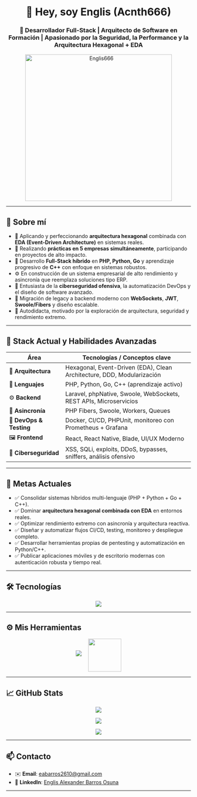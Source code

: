 <h1 align="center">👋 Hey, soy Englis (Acnth666)</h1>
<h3 align="center">🚀 Desarrollador Full-Stack | Arquitecto de Software en Formación | Apasionado por la Seguridad, la Performance y la Arquitectura Hexagonal + EDA</h3>

<p align="center">
  <img src="https://github.com/Englis666/Englis666/blob/main/animation_500_kxa883sd.gif" alt="Englis666" width="400px"/>
</p>

---

## 🧠 Sobre mí

- 💼 Aplicando y perfeccionando **arquitectura hexagonal** combinada con **EDA (Event-Driven Architecture)** en sistemas reales.
- 🏢 Realizando **prácticas en 5 empresas simultáneamente**, participando en proyectos de alto impacto.
- 🔁 Desarrollo **Full-Stack híbrido** en **PHP, Python, Go** y aprendizaje progresivo de **C++** con enfoque en sistemas robustos.
- ⚙️ En construcción de un sistema empresarial de alto rendimiento y asincronía que reemplaza soluciones tipo ERP.
- 🔐 Entusiasta de la **ciberseguridad ofensiva**, la automatización DevOps y el diseño de software avanzado.
- 🧩 Migración de legacy a backend moderno con **WebSockets**, **JWT**, **Swoole/Fibers** y diseño escalable.
- 🧠 Autodidacta, motivado por la exploración de arquitectura, seguridad y rendimiento extremo.

---

## 🚀 Stack Actual y Habilidades Avanzadas

| Área                      | Tecnologías / Conceptos clave                                            |
|---------------------------|--------------------------------------------------------------------------|
| 🧱 **Arquitectura**         | Hexagonal, Event-Driven (EDA), Clean Architecture, DDD, Modularización  |
| 🧠 **Lenguajes**            | PHP, Python, Go, C++ (aprendizaje activo)                               |
| ⚙️ **Backend**              | Laravel, phpNative, Swoole, WebSockets, REST APIs, Microservicios       |
| 🔁 **Asincronía**           | PHP Fibers, Swoole, Workers, Queues                                     |
| 🧪 **DevOps & Testing**     | Docker, CI/CD, PHPUnit, monitoreo con Prometheus + Grafana              |
| 🖼️ **Frontend**             | React, React Native, Blade, UI/UX Moderno                               |
| 🔐 **Ciberseguridad**       | XSS, SQLi, exploits, DDoS, bypasses, sniffers, análisis ofensivo        |

---

## 🎯 Metas Actuales

- ✅ Consolidar sistemas híbridos multi-lenguaje (PHP + Python + Go + C++).
- ✅ Dominar **arquitectura hexagonal combinada con EDA** en entornos reales.
- ✅ Optimizar rendimiento extremo con asincronía y arquitectura reactiva.
- ✅ Diseñar y automatizar flujos CI/CD, testing, monitoreo y despliegue completo.
- ✅ Desarrollar herramientas propias de pentesting y automatización en Python/C++.
- ✅ Publicar aplicaciones móviles y de escritorio modernas con autenticación robusta y tiempo real.

---

## 🛠️ Tecnologías

<p align="center">
  <img src="https://skillicons.dev/icons?i=php,python,go,cpp,js,react,laravel,nodejs,mysql,nginx,docker,redis,git,html,css,bash,composer,npm,bootstrap,obsidian" />
</p>

---

## ⚙️ Mis Herramientas

<p align="center">
  <img src="https://skillicons.dev/icons?i=vscode,github,linux,docker" />
  <img src="https://archlinux.org/static/logos/archlinux-logo-white-scalable.svg" width="90" style="margin-left:15px;vertical-align:middle;" />
</p>

---

## 📈 GitHub Stats

<p align="center">
  <img src="https://github-readme-stats.vercel.app/api?username=Englis666&show_icons=true&theme=radical&hide_border=true" />
</p>

<p align="center">
  <img src="https://github-readme-streak-stats.herokuapp.com/?user=Englis666&theme=radical&hide_border=true" />
</p>

<p align="center">
  <img src="https://github-readme-stats.vercel.app/api/top-langs/?username=Englis666&layout=compact&show_icons=true&theme=radical" />
</p>

---

## 📫 Contacto

- ✉️ **Email**: [eabarros2610@gmail.com](mailto:eabarros2610@gmail.com)
- 💼 **LinkedIn**: [Englis Alexander Barros Osuna](https://www.linkedin.com/in/englis-alexander-barros-osuna-775376343/)

---

